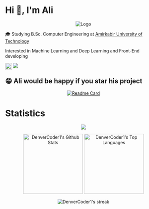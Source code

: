 # Hi 👋, I'm Ali


<p align="center">
  <img src="https://github.com/salinaria/salinaria/blob/main/bernard.gif?raw=true" alt="Logo" />
</p>


🎓 Studying B.Sc. Computer Engineering at [Amirkabir University of Technology](https://aut.ac.ir)

Interested in Machine Learning and Deep Learning and Front-End developing

<a href="https://www.linkedin.com/in/aliansari80/">
  <img align="left" alt="Ali's LinkedIN" width="22px" src="https://raw.githubusercontent.com/peterthehan/peterthehan/master/assets/linkedin.svg" />


[![](https://img.shields.io/badge/-a.ansari3103@gmail.com-black?style=flat-circle&logo=gmail)](mailto:a.ansari3103@gmail.com)

## 	:grin: Ali would be happy if you star his project
<div align = center>

[![Readme Card ](https://github-readme-stats.vercel.app/api/pin/?username=salinaria&repo=Ezafe-recognition&theme=github_dark)](https://github.com/salinaria/Ezafe-recognition)

</div>


# Statistics
  
<div align="center">
  
  [![](https://visitcount.itsvg.in/api?id=salinaria&label=Profile%20Views%20since%20December%2025,%202022&color=1&icon=2&pretty=true)](https://visitcount.itsvg.in)
  
  <a href="https://github.com/anuraghazra/github-readme-stats"><img alt="DenverCoder1's Github Stats" src="https://denvercoder1-github-readme-stats.vercel.app/api/?username=salinaria&show_icons=true&count_private=true&theme=github_dark&hide_border=false" height="192px"/></a>
  <a href="https://github.com/anuraghazra/github-readme-stats"><img alt="DenverCoder1's Top Languages" src="https://github-readme-stats.vercel.app/api/top-langs/?username=salinaria&langs_count=8&layout=compact&theme=github_dark&hide_border=false" height="192px"/></a>
</div>
<div align="center">
  <img title="🔥 Get streak stats for your profile at git.io/streak-stats" alt="DenverCoder1's streak" src="https://github-readme-streak-stats.herokuapp.com/?user=salinaria&theme=github-dark-blue&hide_border=false"/>
</div>
  
